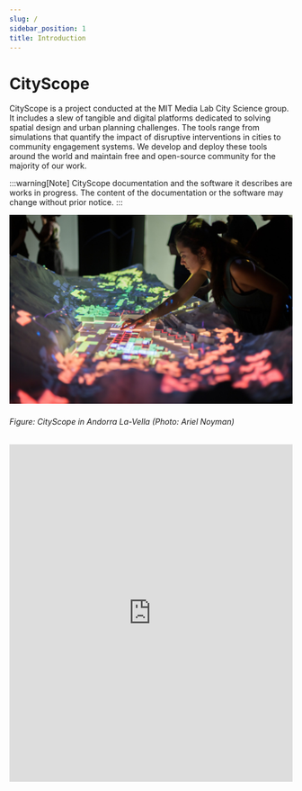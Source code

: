```yaml
---
slug: /
sidebar_position: 1
title: Introduction
---
```


# CityScope

CityScope is a project conducted at the MIT Media Lab City Science group. It includes a slew of tangible and digital platforms dedicated to solving spatial design and urban planning challenges. The tools range from simulations that quantify the impact of disruptive interventions in cities to community engagement systems. We develop and deploy these tools around the world and maintain free and open-source community for the majority of our work.

:::warning[Note]
CityScope documentation and the software it describes are works in progress. The content of the documentation or the software may change without prior notice.
:::

![CityScope in Andorra. Photo: Ariel Noyman](img/cs_an.jpg)

###### Figure: CityScope in Andorra La-Vella (Photo: Ariel Noyman)

<iframe width="100%" height="600" src="https://www.youtube.com/embed/o71Ab4cJ1uA" frameborder="0" allow="accelerometer; autoplay; clipboard-write; encrypted-media; gyroscope; picture-in-picture" allowfullscreen></iframe>
